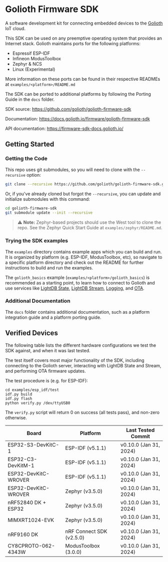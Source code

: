 # Golioth Firmware SDK

A software development kit for connecting embedded devices to the
[Golioth](https://golioth.io) IoT cloud.

This SDK can be used on any preemptive operating system that provides an
Internet stack. Golioth maintains ports for the following platforms:

* Espressif ESP-IDF
* Infineon ModusToolbox
* Zephyr & NCS
* Linux (Experimental)

More information on these ports can be found in their respective READMEs at
`examples/<platform>/README.md`

The SDK can be ported to additional platforms by following the Porting Guide in
the `docs` folder.

SDK source: https://github.com/golioth/golioth-firmware-sdk

Documentation: https://docs.golioth.io/firmware/golioth-firmware-sdk

API documentation: https://firmware-sdk-docs.golioth.io/

## Getting Started

### Getting the Code

This repo uses git submodules, so you will need to clone with the `--recursive` option:

```sh
git clone --recursive https://github.com/golioth/golioth-firmware-sdk.git -b v0.10.0
```

Or, if you've already cloned but forgot the `--recursive`, you can update and
initialize submodules with this command:

```sh
cd golioth-firmware-sdk
git submodule update --init --recursive
```


> :warning: **Note:** Zephyr-based projects should use the West tool to clone the repo. See the
Zephyr Quick Start Guide at `examples/zephyr/README.md`.

### Trying the SDK examples

The `examples` directory contains example apps which you can build and run.
It is organized by platform (e.g. ESP-IDF, ModusToolbox, etc),
so navigate to a specific platform directory and check out the README for further
instructions to build and run the examples.

The `golioth_basics` example (`examples/<platform>/golioth_basics`) is recommended
as a starting point, to learn how to connect to Golioth and use services like
[LightDB State](https://docs.golioth.io/cloud/services/lightdb),
[LightDB Stream](https://docs.golioth.io/cloud/services/lightdb-stream),
[Logging](https://docs.golioth.io/cloud/services/logging),
and [OTA](https://docs.golioth.io/cloud/services/ota).

### Additional Documentation

The `docs` folder contains additional documentation, such as a platform
integration guide and a platform porting guide.

## Verified Devices

The following table lists the different hardware configurations we test the SDK against,
and when it was last tested.

The test itself covers most major functionality of the SDK, including connecting
to the Golioth server, interacting with LightDB State and Stream, and performing
OTA firmware updates.

The test procedure is (e.g. for ESP-IDF):

```
cd examples/esp_idf/test
idf.py build
idf.py flash
python verify.py /dev/ttyUSB0
```

The `verify.py` script will return 0 on success (all tests pass), and non-zero otherwise.

| Board                | Platform                 | Last Tested Commit   |
| ---                  | ---                      | ---                  |
| ESP32-S3-DevKitC-1   | ESP-IDF (v5.1.1)         | v0.10.0 (Jan 31, 2024) |
| ESP32-C3-DevKitM-1   | ESP-IDF (v5.1.1)         | v0.10.0 (Jan 31, 2024) |
| ESP32-DevKitC-WROVER | ESP-IDF (v5.1.1)         | v0.10.0 (Jan 31, 2024) |
| ESP32-DevKitC-WROVER | Zephyr (v3.5.0)          | v0.10.0 (Jan 31, 2024) |
| nRF52840 DK + ESP32  | Zephyr (v3.5.0)          | v0.10.0 (Jan 31, 2024) |
| MIMXRT1024-EVK       | Zephyr (v3.5.0)          | v0.10.0 (Jan 31, 2024) |
| nRF9160 DK           | nRF Connect SDK (v2.5.0) | v0.10.0 (Jan 31, 2024) |
| CY8CPROTO-062-4343W  | ModusToolbox (3.0.0)     | v0.10.0 (Jan 31, 2024) |
